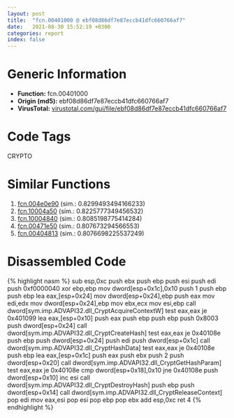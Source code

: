 ```yaml
---
layout: post
title:  "fcn.00401000 @ ebf08d86df7e87eccb41dfc660766af7"
date:   2021-08-30 15:52:19 +0300
categories: report
index: false
---
```


# Generic Information
- **Function:** fcn.00401000
- **Origin (md5):** ebf08d86df7e87eccb41dfc660766af7
- **VirusTotal:** [virustotal.com/gui/file/ebf08d86df7e87eccb41dfc660766af7][virustotal_ref]

# Code Tags
<span class="tag" id="CRYPTO">CRYPTO</span>


# Similar Functions

1. [fcn.004e0e90][similar_1_ref] (sim.: 0.8299493494166233)
2. [fcn.10004a50][similar_2_ref] (sim.: 0.8225777349456532)
3. [fcn.10004840][similar_3_ref] (sim.: 0.8085198775414284)
4. [fcn.00471e50][similar_4_ref] (sim.: 0.807673294566553)
5. [fcn.00404813][similar_5_ref] (sim.: 0.8076698225537249)


# Disassembled Code

{% highlight nasm %}
sub esp,0xc
push ebx
push ebp
push esi
push edi
push 0xf0000040
xor ebp,ebp
mov dword[esp+0x1c],0x10
push 1
push ebp
push ebp
lea eax,[esp+0x24]
mov dword[esp+0x24],ebp
push eax
mov edi,edx
mov dword[esp+0x24],ebp
mov ebx,ecx
mov esi,ebp
call dword[sym.imp.ADVAPI32.dll_CryptAcquireContextW]
test eax,eax
je 0x401099
lea eax,[esp+0x10]
push eax
push ebp
push ebp
push 0x8003
push dword[esp+0x24]
call dword[sym.imp.ADVAPI32.dll_CryptCreateHash]
test eax,eax
je 0x40108e
push ebp
push dword[esp+0x24]
push edi
push dword[esp+0x1c]
call dword[sym.imp.ADVAPI32.dll_CryptHashData]
test eax,eax
je 0x40108e
push ebp
lea eax,[esp+0x1c]
push eax
push ebx
push 2
push dword[esp+0x20]
call dword[sym.imp.ADVAPI32.dll_CryptGetHashParam]
test eax,eax
je 0x40108e
cmp dword[esp+0x18],0x10
jne 0x40108e
push dword[esp+0x10]
inc esi
call dword[sym.imp.ADVAPI32.dll_CryptDestroyHash]
push ebp
push dword[esp+0x14]
call dword[sym.imp.ADVAPI32.dll_CryptReleaseContext]
pop edi
mov eax,esi
pop esi
pop ebp
pop ebx
add esp,0xc
ret 4
{% endhighlight %}


[similar_1_ref]: /report/fcn.004e0e90@279a61b1e76da49531f1f16fd1102a2d
[similar_2_ref]: /report/fcn.10004a50@4c3818fdf32d89a09257dbc9d3e142ea
[similar_3_ref]: /report/fcn.10004840@4c3818fdf32d89a09257dbc9d3e142ea
[similar_4_ref]: /report/fcn.00471e50@289859175c221b107317af7727d26c17
[similar_5_ref]: /report/fcn.00404813@e16f74a2849182d98050864255e902f8
[virustotal_ref]: https://www.virustotal.com/gui/file/ebf08d86df7e87eccb41dfc660766af7